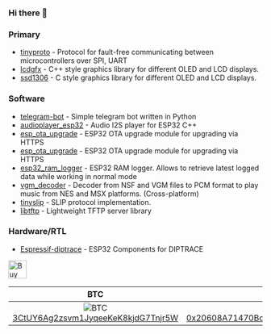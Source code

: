 ### Hi there 👋

<!--
**lexus2k/lexus2k** is a ✨ _special_ ✨ repository because its `README.md` (this file) appears on your GitHub profile.

Here are some ideas to get you started:

- 🔭 I’m currently working on ...
- 🌱 I’m currently learning ...
- 👯 I’m looking to collaborate on ...
- 🤔 I’m looking for help with ...
- 💬 Ask me about ...
- 📫 How to reach me: ...
- 😄 Pronouns: ...
- ⚡ Fun fact: ...
-->

### Primary

* [tinyproto](https://github.com/lexus2k/tinyproto) - Protocol for fault-free communicating between microcontrollers over SPI, UART
* [lcdgfx](https://github.com/lexus2k/lcdgfx) - C++ style graphics library for different OLED and LCD displays.
* [ssd1306](https://github.com/lexus2k/ssd1306) - C style graphics library for different OLED and LCD displays.

### Software

* [telegram-bot](https://github.com/lexus2k/telegram-bot) - Simple telegram bot written in Python
* [audioplayer_esp32](https://github.com/lexus2k/audioplayer_esp32) - Audio I2S player for ESP32 C++
* [esp_ota_upgrade](https://github.com/lexus2k/esp_ota_upgrade) - ESP32 OTA upgrade module for upgrading via HTTPS
* [esp_ota_upgrade](https://github.com/lexus2k/esp_ota_upgrade) - ESP32 OTA upgrade module for upgrading via HTTPS
* [esp32_ram_logger](https://github.com/lexus2k/esp32_ram_logger) - ESP32 RAM logger. Allows to retrieve latest logged data while working in normal mode
* [vgm_decoder](https://github.com/lexus2k/vgm_decoder) - Decoder from NSF and VGM files to PCM format to play music from NES and MSX platforms. (Cross-platform)
* [tinyslip](https://github.com/lexus2k/tinyslip) - SLIP protocol implementation.
* [libtftp](https://github.com/lexus2k/libtftp) - Lightweight TFTP server library

### Hardware/RTL

* [Espressif-diptrace](https://github.com/lexus2k/Espressif-diptrace) - ESP32 Components for DIPTRACE

<a href='https://ko-fi.com/D1D5102JI' target='_blank'><img height='36' style='border:0px;height:36px;' src='https://cdn.ko-fi.com/cdn/kofi2.png?v=3' border='0' alt='Buy Me a Coffee at ko-fi.com' /></a>

| BTC | ETH |
| --- | --- |
| <center>![BTC](https://github.com/lexus2k/tinyproto/raw/master/.travis/btc_segwit.png)<br/>[3CtUY6Ag2zsvm1JyqeeKeK8kjdG7Tnjr5W](bitcoin:3CtUY6Ag2zsvm1JyqeeKeK8kjdG7Tnjr5W)</center> | <center>![ETH](https://github.com/lexus2k/tinyproto/raw/master/.travis/eth.png)<br/>[0x20608A71470Bc84a3232621819f578Fb9C02A460](etherium:0x20608A71470Bc84a3232621819f578Fb9C02A460)</center> |
